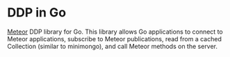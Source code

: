 # DDP in Go

[Meteor](https://meteor.com) DDP library for Go. This library allows Go applications to connect to Meteor applications, subscribe to Meteor publications, read from a cached Collection (similar to minimongo), and call Meteor methods on the server.

